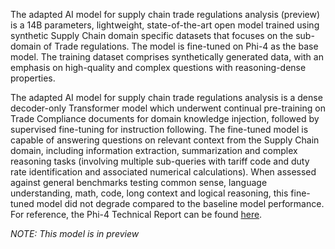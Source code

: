 <!-- DO NOT CHANGE MARKDOWN HEADERS. IF CHANGED, MODEL CARD MAY BE REJECTED BY A REVIEWER -->

<!-- `description.md` is required. -->

The adapted AI model for supply chain trade regulations analysis (preview) is a 14B parameters, lightweight, state-of-the-art open model trained using synthetic Supply Chain domain specific datasets that focuses on the sub-domain of Trade regulations. The model is fine-tuned on Phi-4 as the base model. The training dataset comprises synthetically generated data, with an emphasis on high-quality and complex questions with reasoning-dense properties.

The adapted AI model for supply chain trade regulations analysis is a dense decoder-only Transformer model which underwent continual pre-training on Trade Compliance documents for domain knowledge injection, followed by supervised fine-tuning for instruction following. The fine-tuned model is capable of answering questions on relevant context from the Supply Chain domain, including information extraction, summarization and complex reasoning tasks (involving multiple sub-queries with tariff code and duty rate identification and associated numerical calculations). When assessed against general benchmarks testing common sense, language understanding, math, code, long context and logical reasoning, this fine-tuned model did not degrade compared to the baseline model performance. For reference, the Phi-4 Technical Report can be found [here](https://www.microsoft.com/en-us/research/wp-content/uploads/2024/12/P4TechReport.pdf).

*NOTE: This model is in preview*
